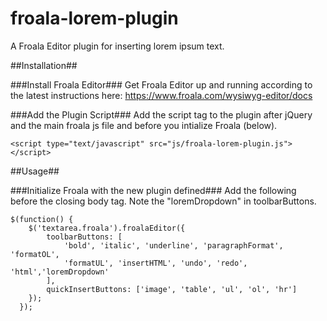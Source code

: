 # froala-lorem-plugin
A Froala Editor plugin for inserting lorem ipsum text.

##Installation##

###Install Froala Editor###
Get Froala Editor up and running according to the latest instructions here: https://www.froala.com/wysiwyg-editor/docs

###Add the Plugin Script###
Add the script tag to the plugin after jQuery and the main froala js file and before you intialize Froala (below).

    <script type="text/javascript" src="js/froala-lorem-plugin.js"></script>

##Usage##

###Initialize Froala with the new plugin defined###
Add the following before the closing body tag. Note the "loremDropdown" in toolbarButtons.

    $(function() {
        $('textarea.froala').froalaEditor({
            toolbarButtons: [
                'bold', 'italic', 'underline', 'paragraphFormat', 'formatOL',
                'formatUL', 'insertHTML', 'undo', 'redo', 'html','loremDropdown'
            ],
            quickInsertButtons: ['image', 'table', 'ul', 'ol', 'hr']
        });
      });
